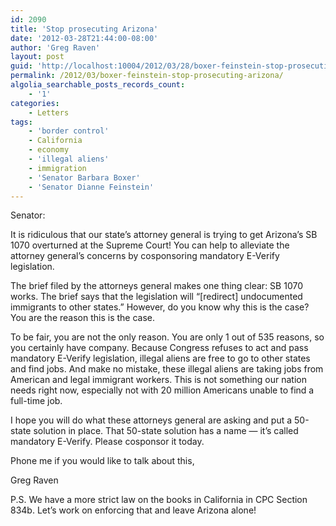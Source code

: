 ```yaml
---
id: 2090
title: 'Stop prosecuting Arizona'
date: '2012-03-28T21:44:00-08:00'
author: 'Greg Raven'
layout: post
guid: 'http://localhost:10004/2012/03/28/boxer-feinstein-stop-prosecuting-arizona/'
permalink: /2012/03/boxer-feinstein-stop-prosecuting-arizona/
algolia_searchable_posts_records_count:
    - '1'
categories:
    - Letters
tags:
    - 'border control'
    - California
    - economy
    - 'illegal aliens'
    - immigration
    - 'Senator Barbara Boxer'
    - 'Senator Dianne Feinstein'
---
```


Senator:

It is ridiculous that our state’s attorney general is trying to get Arizona’s SB 1070 overturned at the Supreme Court! You can help to alleviate the attorney general’s concerns by cosponsoring mandatory E-Verify legislation.  
  
The brief filed by the attorneys general makes one thing clear: SB 1070 works. The brief says that the legislation will “\[redirect\] undocumented immigrants to other states.” However, do you know why this is the case? You are the reason this is the case.

To be fair, you are not the only reason. You are only 1 out of 535 reasons, so you certainly have company. Because Congress refuses to act and pass mandatory E-Verify legislation, illegal aliens are free to go to other states and find jobs. And make no mistake, these illegal aliens are taking jobs from American and legal immigrant workers. This is not something our nation needs right now, especially not with 20 million Americans unable to find a full-time job.

I hope you will do what these attorneys general are asking and put a 50-state solution in place. That 50-state solution has a name — it’s called mandatory E-Verify. Please cosponsor it today.

Phone me if you would like to talk about this,

Greg Raven

P.S. We have a more strict law on the books in California in CPC Section 834b. Let’s work on enforcing that and leave Arizona alone!